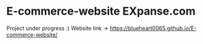 # E-commerce-website EXpanse.com
Project under progress :)
Website link -> https://blueheart0065.github.io/E-commerce-website/
